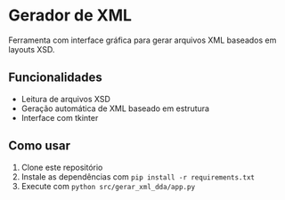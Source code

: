 # Gerador de XML

Ferramenta com interface gráfica para gerar arquivos XML baseados em layouts XSD.

## Funcionalidades
- Leitura de arquivos XSD
- Geração automática de XML baseado em estrutura
- Interface com tkinter

## Como usar
1. Clone este repositório
2. Instale as dependências com `pip install -r requirements.txt`
3. Execute com `python src/gerar_xml_dda/app.py`
